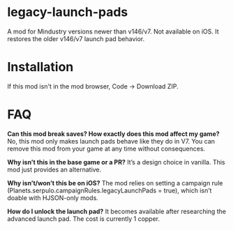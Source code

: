 # legacy-launch-pads

A mod for Mindustry versions newer than v146/v7. Not available on iOS. It restores the older v146/v7 launch pad behavior. 

# Installation

If this mod isn't in the mod browser, Code -> Download ZIP. 

# FAQ

**Can this mod break saves? How exactly does this mod affect my game?**
No, this mod only makes launch pads behave like they do in V7. You can remove this mod from your game at any time without consequences. 

**Why isn’t this in the base game or a PR?**
It’s a design choice in vanilla. This mod just provides an alternative.

**Why isn’t/won’t this be on iOS?**
The mod relies on setting a campaign rule (Planets.serpulo.campaignRules.legacyLaunchPads = true), which isn’t doable with HJSON-only mods.

**How do I unlock the launch pad?**
It becomes available after researching the advanced launch pad. The cost is currently 1 copper. 
